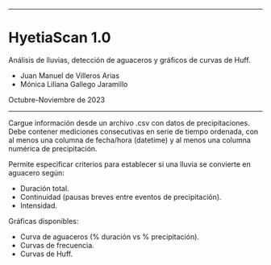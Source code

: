 *************************************************************************
# HyetiaScan 1.0
Análisis de lluvias, detección de aguaceros y gráficos de curvas de Huff.

- Juan Manuel de Villeros Arias
- Mónica Liliana Gallego Jaramillo

Octubre-Noviembre de 2023
*************************************************************************

Cargue información desde un archivo .csv con datos de precipitaciones. 
Debe contener mediciones consecutivas en serie de tiempo ordenada, con 
al menos una columna de fecha/hora (datetime) y al menos una columna 
numérica de precipitación.

Permite especificar criterios para establecer si una lluvia se convierte en aguacero según:
- Duración total.
- Continuidad (pausas breves entre eventos de precipitación).
- Intensidad.

Gráficas disponibles:

- Curva de aguaceros (% duración vs % precipitación).
- Curvas de frecuencia.
- Curvas de Huff.
